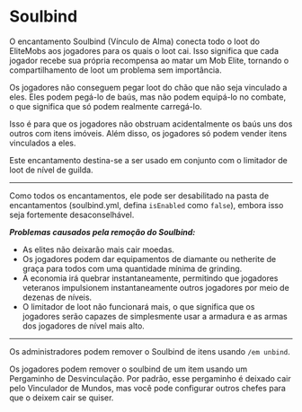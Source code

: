 # Soulbind

O encantamento Soulbind (Vínculo de Alma) conecta todo o loot do EliteMobs aos jogadores para os quais o loot cai. Isso significa que cada jogador recebe sua própria recompensa ao matar um Mob Elite, tornando o compartilhamento de loot um problema sem importância.

Os jogadores não conseguem pegar loot do chão que não seja vinculado a eles. Eles podem pegá-lo de baús, mas não podem equipá-lo no combate, o que significa que só podem realmente carregá-lo.

Isso é para que os jogadores não obstruam acidentalmente os baús uns dos outros com itens imóveis. Além disso, os jogadores só podem vender itens vinculados a eles.

Este encantamento destina-se a ser usado em conjunto com o limitador de loot de nível de guilda.


***

Como todos os encantamentos, ele pode ser desabilitado na pasta de encantamentos (soulbind.yml, defina `isEnabled` como `false`), embora isso seja fortemente desaconselhável.

***Problemas causados pela remoção do Soulbind:***
- As elites não deixarão mais cair moedas.
- Os jogadores podem dar equipamentos de diamante ou netherite de graça para todos com uma quantidade mínima de grinding.
- A economia irá quebrar instantaneamente, permitindo que jogadores veteranos impulsionem instantaneamente outros jogadores por meio de dezenas de níveis.
- O limitador de loot não funcionará mais, o que significa que os jogadores serão capazes de simplesmente usar a armadura e as armas dos jogadores de nível mais alto.

***

Os administradores podem remover o Soulbind de itens usando `/em unbind`.

Os jogadores podem remover o soulbind de um item usando um Pergaminho de Desvinculação. Por padrão, esse pergaminho é deixado cair pelo Vinculador de Mundos, mas você pode configurar outros chefes para que o deixem cair se quiser.

